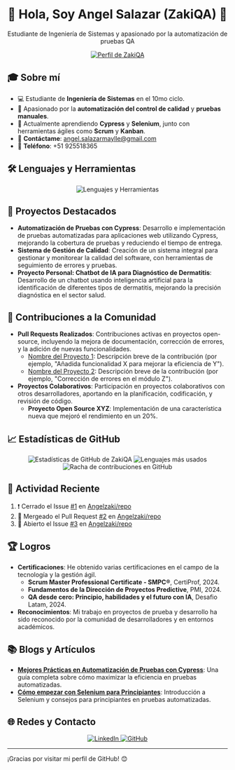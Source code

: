 <div align="center">
  <h1>👋 Hola, Soy Angel Salazar (ZakiQA) 🍫</h1>
  <p>Estudiante de Ingeniería de Sistemas y apasionado por la automatización de pruebas QA</p>
</div>

<div align="center">
  <a href="https://postimg.cc/4nQcf1Lj">
    <img src="https://i.postimg.cc/L4r3VCz4/2.png" alt="Perfil de ZakiQA">
  </a>
</div>

## 🎓 Sobre mí

- 💻 Estudiante de **Ingeniería de Sistemas** en el 10mo ciclo.
- 🧪 Apasionado por la **automatización del control de calidad** y **pruebas manuales**.
- 🚀 Actualmente aprendiendo **Cypress** y **Selenium**, junto con herramientas ágiles como **Scrum** y **Kanban**.
- 📧 **Contáctame**: [angel.salazarmaylle@gmail.com](mailto:angel.salazarmaylle@gmail.com)
- 📱 **Teléfono**: +51 925518365

## 🛠️ Lenguajes y Herramientas

<div align="center">
  <img src="https://skillicons.dev/icons?i=vscode,selenium,spring,py,nodejs,mysql,maven,laravel,java,js,idea,html,cypress,cs,php,git,github,docker,linux&perline=8" alt="Lenguajes y Herramientas" />
</div>

## 🚀 Proyectos Destacados

- **Automatización de Pruebas con Cypress**: Desarrollo e implementación de pruebas automatizadas para aplicaciones web utilizando Cypress, mejorando la cobertura de pruebas y reduciendo el tiempo de entrega.
- **Sistema de Gestión de Calidad**: Creación de un sistema integral para gestionar y monitorear la calidad del software, con herramientas de seguimiento de errores y pruebas.
- **Proyecto Personal: Chatbot de IA para Diagnóstico de Dermatitis**: Desarrollo de un chatbot usando inteligencia artificial para la identificación de diferentes tipos de dermatitis, mejorando la precisión diagnóstica en el sector salud.

## 👥 Contribuciones a la Comunidad

- **Pull Requests Realizados**: Contribuciones activas en proyectos open-source, incluyendo la mejora de documentación, corrección de errores, y la adición de nuevas funcionalidades.
  - [Nombre del Proyecto 1](#): Descripción breve de la contribución (por ejemplo, "Añadida funcionalidad X para mejorar la eficiencia de Y").
  - [Nombre del Proyecto 2](#): Descripción breve de la contribución (por ejemplo, "Corrección de errores en el módulo Z").
- **Proyectos Colaborativos**: Participación en proyectos colaborativos con otros desarrolladores, aportando en la planificación, codificación, y revisión de código.
  - **Proyecto Open Source XYZ**: Implementación de una característica nueva que mejoró el rendimiento en un 20%.

## 📈 Estadísticas de GitHub

<div align="center">
  <img src="https://github-readme-stats.vercel.app/api?username=Angelzaki&show_icons=true&theme=radical" alt="Estadísticas de GitHub de ZakiQA" />
  <img src="https://github-readme-stats.vercel.app/api/top-langs/?username=Angelzaki&layout=compact&theme=radical" alt="Lenguajes más usados" />
  <img src="https://streak-stats.demolab.com?user=Angelzaki&theme=radical" alt="Racha de contribuciones en GitHub" />
</div>

## 🌟 Actividad Reciente

<!--START_SECTION:activity-->
1. ❗️ Cerrado el Issue [#1](https://github.com/Angelzaki/repo/issues/1) en [Angelzaki/repo](https://github.com/Angelzaki/repo)
2. 🎉 Mergeado el Pull Request [#2](https://github.com/Angelzaki/repo/pull/2) en [Angelzaki/repo](https://github.com/Angelzaki/repo)
3. 💪 Abierto el Issue [#3](https://github.com/Angelzaki/repo/issues/3) en [Angelzaki/repo](https://github.com/Angelzaki/repo)
<!--END_SECTION:activity-->

## 🏆 Logros

- **Certificaciones**: He obtenido varias certificaciones en el campo de la tecnología y la gestión ágil.
  - **Scrum Master Professional Certificate - SMPC®**, CertiProf, 2024.
  - **Fundamentos de la Dirección de Proyectos Predictive**, PMI, 2024.
  - **QA desde cero: Principio, habilidades y el futuro con IA**, Desafio Latam, 2024.
- **Reconocimientos**: Mi trabajo en proyectos de prueba y desarrollo ha sido reconocido por la comunidad de desarrolladores y en entornos académicos.

## 📚 Blogs y Artículos

- **[Mejores Prácticas en Automatización de Pruebas con Cypress](#)**: Una guía completa sobre cómo maximizar la eficiencia en pruebas automatizadas.
- **[Cómo empezar con Selenium para Principiantes](#)**: Introducción a Selenium y consejos para principiantes en pruebas automatizadas.

## 🌐 Redes y Contacto

<div align="center">
  <a href="https://www.linkedin.com/in/angel-salazar-36236b198/" target="_blank">
    <img src="https://img.shields.io/badge/LinkedIn-0077B5?style=for-the-badge&logo=linkedin&logoColor=white" alt="LinkedIn">
  </a>
  <a href="https://github.com/Angelzaki" target="_blank">
    <img src="https://img.shields.io/badge/GitHub-181717?style=for-the-badge&logo=github&logoColor=white" alt="GitHub">
  </a>
</div>

---

¡Gracias por visitar mi perfil de GitHub! 😊

